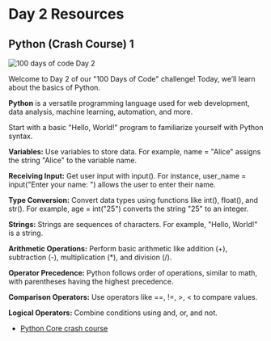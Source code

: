 # Day 2 Resources

## Python (Crash Course) 1

![100 days of code Day 2](https://github.com/GritinAI/100DaysofCodeGenerativeAI/blob/main/Images/Day2.jpg)

Welcome to Day 2 of our "100 Days of Code" challenge! Today, we’ll learn about the basics of Python.

**Python** is a versatile programming language used for web development, data analysis, machine learning, automation, and more.

Start with a basic "Hello, World!" program to familiarize yourself with Python syntax.

**Variables:** Use variables to store data. For example, name = "Alice" assigns the string "Alice" to the variable name.

**Receiving Input:** Get user input with input(). For instance, user_name = input("Enter your name: ") allows the user to enter their name.

**Type Conversion:** Convert data types using functions like int(), float(), and str(). For example, age = int("25") converts the string "25" to an integer.

**Strings:** Strings are sequences of characters. For example, "Hello, World!" is a string.

**Arithmetic Operations:** Perform basic arithmetic like addition (+), subtraction (-), multiplication (*), and division (/).

**Operator Precedence:** Python follows order of operations, similar to math, with parentheses having the highest precedence.

**Comparison Operators:** Use operators like ==, !=, >, < to compare values.

**Logical Operators:** Combine conditions using and, or, and not.

- [Python Core crash course](https://youtu.be/kqtD5dpn9C8?si=ONI0TV6pBsXtoUMo)